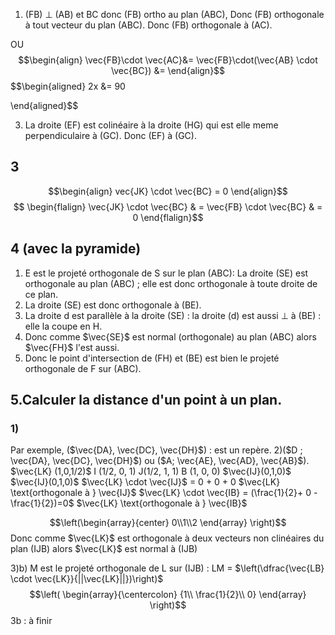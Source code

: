 1) (FB) $\perp$ (AB) et BC donc (FB) ortho au plan (ABC), Donc (FB) orthogonale à tout vecteur du plan (ABC). Donc (FB) orthogonale à (AC).

OU $$\begin{align}
\vec{FB}\cdot \vec{AC}&= \vec{FB}\cdot(\vec{AB} \cdot \vec{BC})
&=
\end{align}$$
$$\begin{aligned}
 2x &= 90

\end{aligned}$$

3) La droite (EF) est colinéaire à la droite (HG) qui est elle meme perpendiculaire à (GC). Donc (EF) à (GC).

## 3
$$\begin{align}
vec{JK} \cdot \vec{BC} = 0
\end{align}$$
$$
\begin{flalign}
\vec{JK} \cdot \vec{BC} & = \vec{FB} \cdot \vec{BC}
& = 0
\end{flalign}$$

## 4 (avec la pyramide)
1) E est le projeté orthogonale de S sur le plan (ABC): La droite (SE) est orthogonale au plan (ABC) ; elle est donc orthogonale à toute droite de ce plan.
2) La droite (SE) est donc orthogonale à (BE).
3) La droite d est parallèle à la droite (SE) : la droite (d) est aussi $\perp$ à (BE) : elle la coupe en H.
4) Donc comme $\vec{SE}$ est normal (orthogonale) au plan (ABC) alors $\vec{FH}$ l'est aussi.
5) Donc le point d'intersection de (FH) et (BE) est bien le projeté orthogonale de F sur (ABC).

## 5.Calculer la distance d'un point à un plan.

### 1)
Par exemple, ($\vec{DA}, \vec{DC}, \vec{DH}$) : est un repère.
2)($D ; \vec{DA}, \vec{DC}, \vec{DH}$) ou ($A; \vec{AE}, \vec{AD}, \vec{AB}$).
$\vec{LK} (1,0,1/2)$
I (1/2, 0, 1)
J(1/2, 1, 1)
B (1, 0, 0)
$\vec{IJ}(0,1,0)$
$\vec{IJ}(0,1,0)$
$\vec{LK} \cdot \vec{IJ}$
= 0 + 0 + 0
$\vec{LK} \text{orthogonale à } \vec{IJ}$
$\vec{LK} \cdot \vec{IB} = (\frac{1}{2}+ 0 - \frac{1}{2})=0$
$\vec{LK} \text{orthogonale à } \vec{IB}$

$$\left(\begin{array}{center}
0\\1\\2
\end{array} \right)$$
Donc comme $\vec{LK}$ est orthogonale à deux vecteurs non clinéaires du plan (IJB) alors $\vec{LK}$ est normal à (IJB)

3)b)
M  est le projeté orthogonale de L sur (IJB) :
LM = $\left(\dfrac{\vec{LB} \cdot \vec{LK}}{||\vec{LK}||})\right)$
$$\left(
\begin{array}{\centercolon}
{1\\
\frac{1}{2}\\
0}
\end{array}
\right)$$
3b : à finir